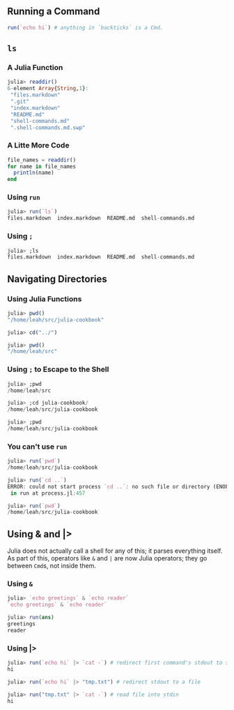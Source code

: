 ## Running a Command
~~~.jl
run(`echo hi`) # anything in `backticks` is a Cmd.
~~~

## `ls`
### A Julia Function
~~~.jl
julia> readdir()
6-element Array{String,1}:
 "files.markdown"        
 ".git"                  
 "index.markdown"        
 "README.md"             
 "shell-commands.md"     
 ".shell-commands.md.swp"
~~~

### A Litte More Code
~~~.jl
file_names = readdir()
for name in file_names
  println(name)
end
~~~

### Using `run`
~~~.jl
julia> run(`ls`)
files.markdown	index.markdown	README.md  shell-commands.md
~~~

### Using `;`
~~~.jl
julia> ;ls
files.markdown  index.markdown  README.md  shell-commands.md
~~~

## Navigating Directories

### Using Julia Functions
~~~.jl
julia> pwd()
"/home/leah/src/julia-cookbook"

julia> cd("../")

julia> pwd()
"/home/leah/src"
~~~

### Using `;` to Escape to the Shell
~~~.jl
julia> ;pwd
/home/leah/src

julia> ;cd julia-cookbook/
/home/leah/src/julia-cookbook

julia> ;pwd
/home/leah/src/julia-cookbook
~~~

### You can't use `run`
~~~.jl
julia> run(`pwd`)
/home/leah/src/julia-cookbook

julia> run(`cd ..`)
ERROR: could not start process `cd ..`: no such file or directory (ENOENT)
 in run at process.jl:457

julia> run(`pwd`)
/home/leah/src/julia-cookbook
~~~

## Using & and |>
Julia does not actually call a shell for any of this; it parses everything itself.
As part of this, operators like `&` and `|` are now Julia operators; they go between `Cmd`s, not inside them.

### Using `&`
~~~.jl
julia> `echo greetings` & `echo reader`
`echo greetings` & `echo reader`

julia> run(ans)
greetings
reader
~~~

### Using |>
~~~.jl
julia> run(`echo hi` |> `cat -`) # redirect first command's stdout to second command's stdin
hi

julia> run(`echo hi` |> "tmp.txt") # redirect stdout to a file

julia> run("tmp.txt" |> `cat -`) # read file into stdin
hi
~~~


